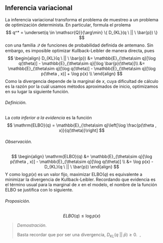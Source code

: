 ## Inferencia variacional

La inferencia variacional transforma el problema de muestreo a un problema de optimización determinista. En particular, formula el prolema
$$
q^* = \underset{q \in \mathscr{Q}}{\arg\min} \{ D_{KL}(q \ || \ \bar{p})  \}
$$
con una familia $\mathscr{Q}$ de funciones de probabilidad definida de antemano. Sin embargo, es imposible optimizar Kullback-Leibler de manera directa, pues
$$
\begin{align}
D_{KL}(q \ || \ \bar{p}) &= \mathbb{E}_{\theta\sim q}[\log q(\theta)] - 
	\mathbb{E}_{\theta\sim q}[\log \bar{p}(\theta)]\\ 
&= \mathbb{E}_{\theta\sim q}[\log q(\theta)] - 
	\mathbb{E}_{\theta\sim q}[\log p(\theta , x)] + \log p(x) \\
\end{align}
$$
Como la divergencia depende de la marginal de $x$, cuya dificultad de cálculo es la razón por la cuál usamos métodos aproximados de inicio, optimizamos en su lugar la siguiente función.

###### Definición.

La *cota inferior a la evidencia* es la función 
$$
\mathrm{ELBO}(q) = \mathbb{E}_{\theta\sim q}\left[\log \frac{p(\theta , x)}{q(\theta)}\right]
$$
###### Observación.

$$
\begin{align}
\mathrm{ELBO}(q) &= \mathbb{E}_{\theta\sim q}[\log p(\theta , x)] - 
	\mathbb{E}_{\theta\sim q}[\log q(\theta)] \\
&= \log p(x) - D_{KL}(q \ || \ \bar{p})
\end{align}
$$
Y como $\log p(x)$ es un valor fijo, maximizar $\mathrm{ELBO}(q)$  es equivalente a minimizar la divergencia de Kullback-Leibler. Recordando que evidencia es el término usual para la marginal de $x$ en el modelo, el nombre de la función $\mathrm{ELBO}$ se justifica con lo siguiente.

###### Proposición.

$$
ELBO(q) \leq \log p(x)
$$
> *Demostración*.
>
> Basta recordar que por ser una divergencia, $D_{KL}(q\ ||\ \bar{p}) \geq 0. \ \ _\square$

 







